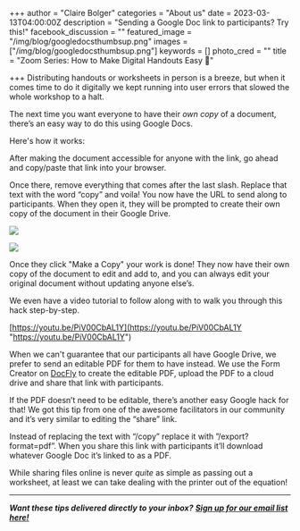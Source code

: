 +++
author = "Claire Bolger"
categories = "About us"
date = 2023-03-13T04:00:00Z
description = "Sending a Google Doc link to participants? Try this!"
facebook_discussion = ""
featured_image = "/img/blog/googledocsthumbsup.png"
images = ["/img/blog/googledocsthumbsup.png"]
keywords = []
photo_cred = ""
title = "Zoom Series: How to Make Digital Handouts Easy 💯"

+++
Distributing handouts or worksheets in person is a breeze, but when it comes time to do it digitally we kept running into user errors that slowed the whole workshop to a halt.

The next time you want everyone to have their _own copy_ of a document, there’s an easy way to do this using Google Docs.

Here's how it works:

After making the document accessible for anyone with the link, go ahead and copy/paste that link into your browser.

Once there, remove everything that comes after the last slash. Replace that text with the word “copy” and voila! You now have the URL to send along to participants. When they open it, they will be prompted to create their own copy of the document in their Google Drive.

![](/img/blog/digitalhandoutstep1.jpeg)

![](/img/blog/googledocimagecopy.jpeg)

Once they click "Make a Copy" your work is done! They now have their own copy of the document to edit and add to, and you can always edit your original document without updating anyone else’s.

We even have a video tutorial to follow along with to walk you through this hack step-by-step.

[https://youtu.be/PiV00CbAL1Y](https://youtu.be/PiV00CbAL1Y "https://youtu.be/PiV00CbAL1Y")

When we can't guarantee that our participants all have Google Drive, we prefer to send an editable PDF for them to have instead. We use the Form Creator on [DocFly](https://www.docfly.com/) to create the editable PDF, upload the PDF to a cloud drive and share that link with participants.

If the PDF doesn’t need to be editable, there’s another easy Google hack for that! We got this tip from one of the awesome facilitators in our community and it’s very similar to editing the “share” link.

Instead of replacing the text with “/copy” replace it with ”/export?format=pdf”. When you share this link with participants it’ll download whatever Google Doc it’s linked to as a PDF.

While sharing files online is never _quite_ as simple as passing out a worksheet, at least we can take dealing with the printer out of the equation!

***

**_Want these tips delivered directly to your inbox?_** [**_Sign up for our email list here!_**](https://facilitatorcards.ck.page/6e80ec00fe)